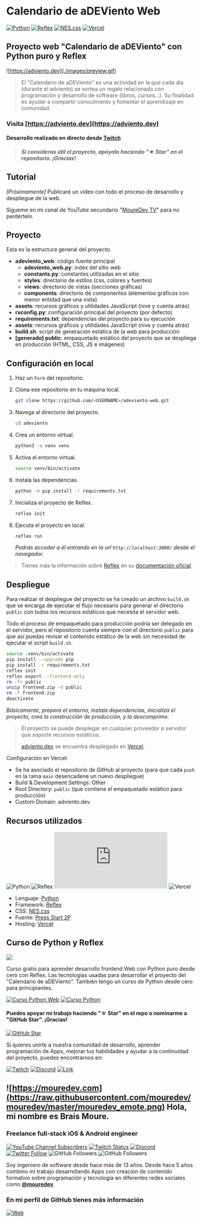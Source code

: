 # Calendario de aDEViento Web

[![Python](https://img.shields.io/badge/Python-3.11+-yellow?style=for-the-badge&logo=python&logoColor=white&labelColor=101010)](https://python.org)
[![Reflex](https://img.shields.io/badge/Reflex-0.3.4+-5646ED?style=for-the-badge&logo=python&logoColor=white&labelColor=101010)](https://reflex.dev)
[![NES.css](https://img.shields.io/badge/NES.css-2.3.0-007bff?style=for-the-badge&logo=css3&logoColor=white&labelColor=101010)](https://nostalgic-css.github.io/NES.css)
[![Vercel](https://img.shields.io/badge/Vercel-static-gray?style=for-the-badge&logo=vercel&logoColor=white&labelColor=101010)](https://vercel.com)

## Proyecto web "Calendario de aDEViento" con Python puro y Reflex

![https://adviento.dev](./images/preview.gif)

> El "Calendario de aDEViento" es una actividad en la que cada día (durante el adviento) se sortea un regalo relacionado con programación y desarrollo de software (libros, cursos…). Su finalidad es ayudar a compartir conocimiento y fomentar el aprendizaje en comunidad.

### Visita [https://adviento.dev](https://adviento.dev)

#### Desarrollo realizado en directo desde [Twitch](https://twitch.tv/mouredev)
> ##### Si consideras útil el proyecto, apóyalo haciendo "★ Star" en el repositorio. ¡Gracias!

## Tutorial

*[Próximamente]* Publicaré un vídeo con todo el proceso de desarrollo y despliegue de la web.

Sígueme en mi canal de YouTube secundario "[MoureDev TV](https://youtube.com/@mouredevtv)" para no perdértelo.

## Proyecto

Esta es la estructura general del proyecto.

* **adeviento_web**: código fuente principal
	* **adeviento_web.py**: index del sitio web
	* **constants.py**: constantes utilizadas en el sitio
	* **styles**: directorio de estilos (css, colores y fuentes)
	* **views**: directorio de vistas (secciones gráficas)
	* **components**: directorio de componentes (elementos gráficos con menor entidad que una vista)
* **assets**: recursos gráficos y utilidades JavaScript (nive y cuenta atrás)
* **rxconfig.py**: configuración principal del proyecto (por defecto)
* **requirements.txt**: dependencias del proyecto para su ejecución
* **assets**: recursos gráficos y utilidades JavaScript (nive y cuenta atrás)
* **build.sh**: script de generación estática de la web para producción
* **[generado] public**: empaquetado estático del proyecto que se despliega en producción (HTML, CSS, JS e imágenes)

## Configuración en local

1. Haz un `Fork` del repositorio.

2. Clona ese repositorio en tu máquina local.

    ```bash 
    git clone https://github.com/<USERNAME>/adeviento-web.git
    ```

3. Navega al directorio del proyecto.

    ```bash
    cd adeviento
    ```

4. Crea un entorno virtual.

    ```bash
    python3 -m venv venv
    ```

5. Activa el entorno virtual.

    ```bash
    source venv/bin/activate
    ```

6. Instala las dependencias.

    ```bash
    python -m pip install -r requirements.txt
    ```

7. Inicializa el proyecto de Reflex.

    ```bash
    reflex init
    ```

8. Ejecuta el proyecto en local.

    ```bash
    reflex run
    ```

    *Podrás acceder a él entrando en la url `http://localhost:3000/` desde el navegador.*
    
> Tienes más la información sobre [Reflex](https://reflex.dev/) en su [documentación oficial](https://reflex.dev/docs).

## Despliegue

Para realizar el despliegue del proyecto se ha creado un archivo `build.sh` que se encarga de ejecutar el flujo necesario para generar el directorio `public` con todos los recursos estáticos que necesita el servidor web. 

Todo el proceso de empaquetado para producción podría ser delegado en el servidor, pero el repositorio cuenta siempre con el directorio `public` para que así puedas revisar el contenido estático de la web sin necesidad de ejecutar el script `build.sh`.

```bash
source .venv/bin/activate
pip install --upgrade pip
pip install -r requirements.txt
reflex init
reflex export --frontend-only
rm -fr public
unzip frontend.zip -d public
rm -f frontend.zip
deactivate
```

*Básicamente, prepera el entorno, instala dependencias, inicializa el proyecto, crea la construcción de producción, y la descomprime.*

> El proyecto se puede desplegar en cualquier proveedor o servidor que soporte recursos estáticos.
> 
> [adviento.dev](https://adviento.dev) se encuentra desplegado en [Vercel](https://vercel.com).

Configuración en Vercel:

* Se ha asociado el repositorio de GitHub al proyecto (para que cada `push` en la rama `main` desencadene un nuevo despliegue)
* Build & Development Settings: Other
* Root Directory: `public` (que contiene el empaquetado estático para producción)
* Custom Domain: adviento.dev 

## Recursos utilizados

![Python](https://img.shields.io/github/stars/python/cpython?label=Python&style=social)
![Reflex](https://img.shields.io/github/stars/reflex-dev/reflex?label=Reflex&style=social)
![NES.css](https://img.shields.io/github/stars/nostalgic-css/NES.css?label=NES.css&style=social)
![Vercel](https://img.shields.io/github/stars/vercel/vercel?label=Vercel&style=social)

* Lenguaje: [Python](https://www.python.org/)
* Framework: [Reflex](https://reflex.dev/)
* CSS: [NES.css](https://nostalgic-css.github.io/NES.css/)
* Fuente: [Press Start 2P](https://fonts.google.com/specimen/Press+Start+2P)
* Hosting: [Vercel](https://vercel.com/)

## Curso de Python y Reflex

<a href="https://github.com/mouredev/python-web"><img src="https://raw.githubusercontent.com/mouredev/python-web/main/Images/header.jpg"/></a>

Curso gratis para aprender desarrollo frontend Web con Python puro desde cero con Reflex. Las tecnologías usadas para desarrollar el proyecto del "Calendario de aDEViento". También tengo un curso de Python desde cero para principiantes.

[![Curso Python Web](https://img.shields.io/github/stars/mouredev/python-web?label=Curso%20Python%20web&style=social)](https://github.com/mouredev/python-web)
[![Curso Python](https://img.shields.io/github/stars/mouredev/hello-python?label=Curso%20Python&style=social)](https://github.com/mouredev/python-web)

#### Puedes apoyar mi trabajo haciendo "☆ Star" en el repo o nominarme a "GitHub Star". ¡Gracias!

[![GitHub Star](https://img.shields.io/badge/GitHub-Nominar_a_star-yellow?style=for-the-badge&logo=github&logoColor=white&labelColor=101010)](https://stars.github.com/nominate/)

Si quieres unirte a nuestra comunidad de desarrollo, aprender programación de Apps, mejorar tus habilidades y ayudar a la continuidad del proyecto, puedes encontrarnos en:

[![Twitch](https://img.shields.io/badge/Twitch-Programación_en_directo-9146FF?style=for-the-badge&logo=twitch&logoColor=white&labelColor=101010)](https://twitch.tv/mouredev)
[![Discord](https://img.shields.io/badge/Discord-Servidor_de_la_comunidad-5865F2?style=for-the-badge&logo=discord&logoColor=white&labelColor=101010)](https://mouredev.com/discord)
[![Link](https://img.shields.io/badge/Links_de_interés-moure.dev-39E09B?style=for-the-badge&logo=Linktree&logoColor=white&labelColor=101010)](https://moure.dev)

## ![https://mouredev.com](https://raw.githubusercontent.com/mouredev/mouredev/master/mouredev_emote.png) Hola, mi nombre es Brais Moure.
### Freelance full-stack iOS & Android engineer

[![YouTube Channel Subscribers](https://img.shields.io/youtube/channel/subscribers/UCxPD7bsocoAMq8Dj18kmGyQ?style=social)](https://youtube.com/mouredevapps?sub_confirmation=1)
[![Twitch Status](https://img.shields.io/twitch/status/mouredev?style=social)](https://twitch.com/mouredev)
[![Discord](https://img.shields.io/discord/729672926432985098?style=social&label=Discord&logo=discord)](https://mouredev.com/discord)
[![Twitter Follow](https://img.shields.io/twitter/follow/mouredev?style=social)](https://twitter.com/mouredev)
![GitHub Followers](https://img.shields.io/github/followers/mouredev?style=social)
![GitHub Followers](https://img.shields.io/github/stars/mouredev?style=social)

Soy ingeniero de software desde hace más de 13 años. Desde hace 5 años combino mi trabajo desarrollando Apps con creación de contenido formativo sobre programación y tecnología en diferentes redes sociales como **[@mouredev](https://moure.dev)**.

### En mi perfil de GitHub tienes más información

[![Web](https://img.shields.io/badge/GitHub-MoureDev-14a1f0?style=for-the-badge&logo=github&logoColor=white&labelColor=101010)](https://github.com/mouredev)
